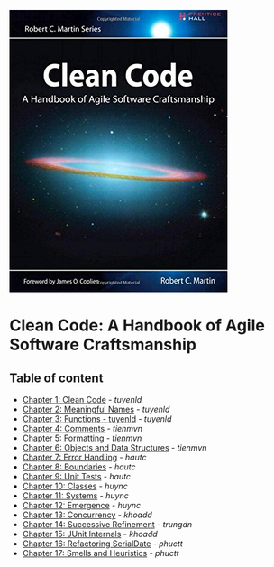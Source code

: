 ![Cover](./assets/images/cover.jpg)

# Clean Code: A Handbook of Agile Software Craftsmanship

## Table of content

* [Chapter 1: Clean Code](chapter1.md) - *tuyenld*
* [Chapter 2: Meaningful Names](chapter2.md) - *tuyenld*
* [Chapter 3: Functions - tuyenld](chapter3.md) - *tuyenld*
* [Chapter 4: Comments](chapter4.md) - *tienmvn*
* [Chapter 5: Formatting](chapter5.md) - *tienmvn*
* [Chapter 6: Objects and Data Structures](chapter6.md) - *tienmvn*
* [Chapter 7: Error Handling](chapter7.md) - *hautc*
* [Chapter 8: Boundaries](chapter8.md) - *hautc*
* [Chapter 9: Unit Tests](chapter9.md) - *hautc*
* [Chapter 10: Classes](chapter10.md) - *huync*
* [Chapter 11: Systems](chapter11.md) - *huync*
* [Chapter 12: Emergence](chapter12.md) - *huync*
* [Chapter 13: Concurrency](chapter13.md) - *khoadd*
* [Chapter 14: Successive Refinement](chapter14.md) - *trungdn*
* [Chapter 15: JUnit Internals](chapter15.md) - *khoadd*
* [Chapter 16: Refactoring SerialDate](chapter16.md) - *phuctt*
* [Chapter 17: Smells and Heuristics](chapter17.md) - *phuctt*

